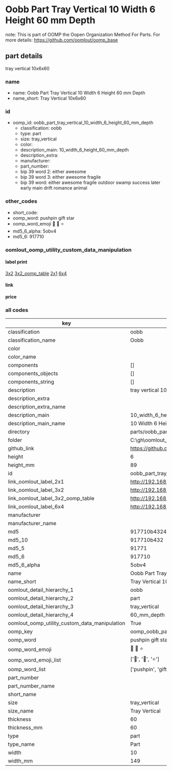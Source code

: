 # Oobb Part Tray Vertical 10 Width 6 Height 60 mm Depth  

note: This is part of OOMP the Oopen Organization Method For Parts. For more details: https://github.com/oomlout/oomp_base

##  part details
  



tray vertical 10x6x60



### name
* name: Oobb Part Tray Vertical 10 Width 6 Height 60 mm Depth
* name_short: Tray Vertical 10x6x60 
### id
* oomp_id: oobb_part_tray_vertical_10_width_6_height_60_mm_depth
  * classification: oobb
  * type: part
  * size: tray_vertical
  * color: 
  * description_main: 10_width_6_height_60_mm_depth
  * description_extra: 
  * manufacturer: 
  * part_number: 
  * bip 39 word 2: either awesome
  * bip 39 word 3: either awesome fragile
  * bip 39 word: either awesome fragile outdoor swamp success later early main drift romance animal

### other_codes
* short_code: 
* oomp_word: pushpin gift star
* oomp_word_emoji :pushpin: :gift: :star:
* md5_6_alpha: 5obv4
* md5_6: 917710






### oomlout_oomp_utility_custom_data_manipulation
#### label print
[3x2](http://192.168.1.245:1112/?label=oomp%205obv4)
[3x2_oomp_table](http://192.168.1.108:1112/?label=oomp%205obv4)
[2x1](http://192.168.1.242:1112/?label=oomp%205obv4)
[6x4](http://192.168.1.55:1112/?label=oomp%205obv4)    

#### link

                              

#### price







### all codes 
| key | value |  
| --- | --- |  
| classification | oobb |  
| classification_name | Oobb |  
| color |  |  
| color_name |  |  
| components | [] |  
| components_objects | [] |  
| components_string | [] |  
| description | tray vertical 10x6x60 |  
| description_extra |  |  
| description_extra_name |  |  
| description_main | 10_width_6_height_60_mm_depth |  
| description_main_name | 10 Width 6 Height 60 mm Depth |  
| directory | parts/oobb_part_tray_vertical_10_width_6_height_60_mm_depth |  
| folder | C:\gh\oomlout_oobb_version_4_generated_parts\parts\oobb_part_tray_vertical_10_width_6_height_60_mm_depth |  
| github_link | https://github.com/oomlout/oomlout_oomp_part_src/tree/main/parts/oobb_part_tray_vertical_10_width_6_height_60_mm_depth |  
| height | 6 |  
| height_mm | 89 |  
| id | oobb_part_tray_vertical_10_width_6_height_60_mm_depth |  
| link_oomlout_label_2x1 | http://192.168.1.242:1112/?label=oomp%205obv4 |  
| link_oomlout_label_3x2 | http://192.168.1.245:1112/?label=oomp%205obv4 |  
| link_oomlout_label_3x2_oomp_table | http://192.168.1.108:1112/?label=oomp%205obv4 |  
| link_oomlout_label_6x4 | http://192.168.1.55:1112/?label=oomp%205obv4 |  
| manufacturer |  |  
| manufacturer_name |  |  
| md5 | 917710b432452fab616d99d2b8c42238 |  
| md5_10 | 917710b432 |  
| md5_5 | 91771 |  
| md5_6 | 917710 |  
| md5_6_alpha | 5obv4 |  
| name | Oobb Part Tray Vertical 10 Width 6 Height 60 mm Depth |  
| name_short | Tray Vertical 10x6x60  |  
| oomlout_detail_hierarchy_1 | oobb |  
| oomlout_detail_hierarchy_2 | part |  
| oomlout_detail_hierarchy_3 | tray_vertical |  
| oomlout_detail_hierarchy_4 | 60_mm_depth |  
| oomlout_oomp_utility_custom_data_manipulation | True |  
| oomp_key | oomp_oobb_part_tray_vertical_10_width_6_height_60_mm_depth |  
| oomp_word | pushpin gift star |  
| oomp_word_emoji | :pushpin: :gift: :star: |  
| oomp_word_emoji_list | [':pushpin:', ':gift:', ':star:'] |  
| oomp_word_list | ['pushpin', 'gift', 'star'] |  
| part_number |  |  
| part_number_name |  |  
| short_name |  |  
| size | tray_vertical |  
| size_name | Tray Vertical |  
| thickness | 60 |  
| thickness_mm | 60 |  
| type | part |  
| type_name | Part |  
| width | 10 |  
| width_mm | 149 |  
